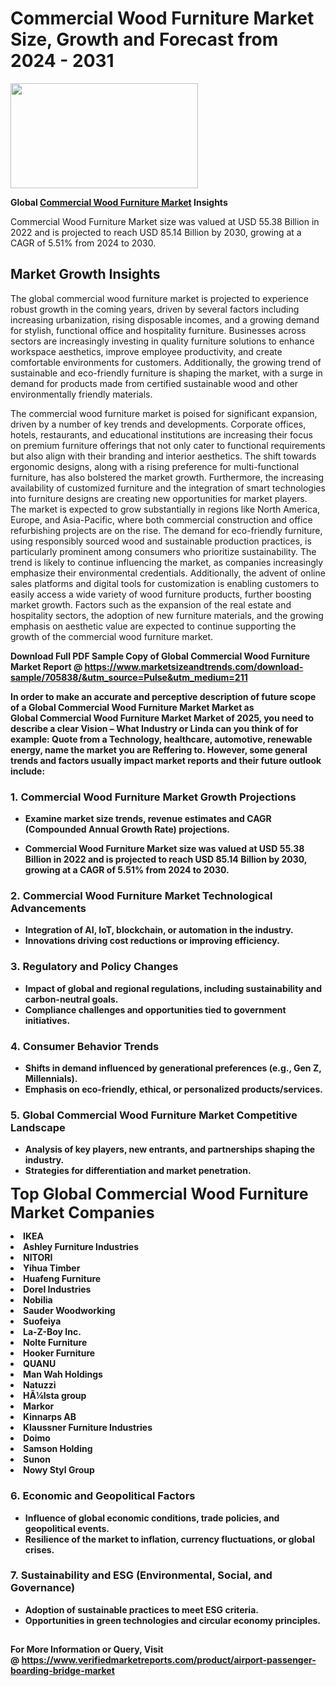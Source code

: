 <H1>Commercial Wood Furniture Market Size, Growth and Forecast from 2024 - 2031</H1><img class="aligncenter size-medium wp-image-584254" src="https://thirdeyenews.in/wp-content/uploads/2024/09/Global-Market-Research-300x168.jpeg" alt="" width="300" height="168" /><p><strong>Global&nbsp;<a href="https://www.marketsizeandtrends.com/download-sample/705838/&amp;utm_source=Pulse&amp;utm_medium=211">Commercial Wood Furniture Market</a> Insights</strong></p><p>Commercial Wood Furniture Market size was valued at USD 55.38 Billion in 2022 and is projected to reach USD 85.14 Billion by 2030, growing at a CAGR of 5.51% from 2024 to 2030.</p><p><h2>Market Growth Insights</h2> <p>The global commercial wood furniture market is projected to experience robust growth in the coming years, driven by several factors including increasing urbanization, rising disposable incomes, and a growing demand for stylish, functional office and hospitality furniture. Businesses across sectors are increasingly investing in quality furniture solutions to enhance workspace aesthetics, improve employee productivity, and create comfortable environments for customers. Additionally, the growing trend of sustainable and eco-friendly furniture is shaping the market, with a surge in demand for products made from certified sustainable wood and other environmentally friendly materials.</p> <p><strong></strong></p> <p>The commercial wood furniture market is poised for significant expansion, driven by a number of key trends and developments. Corporate offices, hotels, restaurants, and educational institutions are increasing their focus on premium furniture offerings that not only cater to functional requirements but also align with their branding and interior aesthetics. The shift towards ergonomic designs, along with a rising preference for multi-functional furniture, has also bolstered the market growth. Furthermore, the increasing availability of customized furniture and the integration of smart technologies into furniture designs are creating new opportunities for market players. The market is expected to grow substantially in regions like North America, Europe, and Asia-Pacific, where both commercial construction and office refurbishing projects are on the rise. The demand for eco-friendly furniture, using responsibly sourced wood and sustainable production practices, is particularly prominent among consumers who prioritize sustainability. The trend is likely to continue influencing the market, as companies increasingly emphasize their environmental credentials. Additionally, the advent of online sales platforms and digital tools for customization is enabling customers to easily access a wide variety of wood furniture products, further boosting market growth. Factors such as the expansion of the real estate and hospitality sectors, the adoption of new furniture materials, and the growing emphasis on aesthetic value are expected to continue supporting the growth of the commercial wood furniture market. <p><strong></p><p><span class=""><strong>Download Full PDF Sample Copy of Global Commercial Wood Furniture Market Report</strong> @ <a href="https://www.marketsizeandtrends.com/download-sample/705838/&amp;utm_source=Pulse&amp;utm_medium=211" target="_blank">https://www.marketsizeandtrends.com/download-sample/705838/&amp;utm_source=Pulse&amp;utm_medium=211</a></span></p><p>In order to make an accurate and perceptive description of future scope of a Global&nbsp;Commercial Wood Furniture Market Market as Global&nbsp;Commercial Wood Furniture Market Market of 2025, you need to describe a clear Vision &ndash; What Industry or Linda can you think of for example: Quote from a Technology, healthcare, automotive, renewable energy, name the market you are Reffering to. However, some general trends and factors usually impact market reports and their future outlook include:</p><h3>1.&nbsp;<strong>Commercial Wood Furniture Market Growth Projections</strong></h3><ul><li>Examine market size trends, revenue estimates and CAGR (Compounded Annual Growth Rate) projections.</li><li><p>Commercial Wood Furniture Market size was valued at USD 55.38 Billion in 2022 and is projected to reach USD 85.14 Billion by 2030, growing at a CAGR of 5.51% from 2024 to 2030.</p></li></ul><h3>2.&nbsp;<strong>Commercial Wood Furniture Market Technological Advancements</strong></h3><ul><li>Integration of AI, IoT, blockchain, or automation in the industry.</li><li>Innovations driving cost reductions or improving efficiency.</li></ul><h3>3.&nbsp;<strong>Regulatory and Policy Changes</strong></h3><ul><li>Impact of global and regional regulations, including sustainability and carbon-neutral goals.</li><li>Compliance challenges and opportunities tied to government initiatives.</li></ul><h3>4.&nbsp;<strong>Consumer Behavior Trends</strong></h3><ul><li>Shifts in demand influenced by generational preferences (e.g., Gen Z, Millennials).</li><li>Emphasis on eco-friendly, ethical, or personalized products/services.</li></ul><h3>5.&nbsp;<strong>Global Commercial Wood Furniture Market Competitive Landscape</strong></h3><ul><li>Analysis of key players, new entrants, and partnerships shaping the industry.</li><li>Strategies for differentiation and market penetration.</li></ul><p data-pm-slice="1 1 []"><span style="color: inherit; font-family: inherit; font-size: 25px;">Top Global Commercial Wood Furniture Market Companies</span></p><div class="" data-test-id=""><p><li>IKEA</li><li> Ashley Furniture Industries</li><li> NITORI</li><li> Yihua Timber</li><li> Huafeng Furniture</li><li> Dorel Industries</li><li> Nobilia</li><li> Sauder Woodworking</li><li> Suofeiya</li><li> La-Z-Boy Inc.</li><li> Nolte Furniture</li><li> Hooker Furniture</li><li> QUANU</li><li> Man Wah Holdings</li><li> Natuzzi</li><li> HÃ¼lsta group</li><li> Markor</li><li> Kinnarps AB</li><li> Klaussner Furniture Industries</li><li> Doimo</li><li> Samson Holding</li><li> Sunon</li><li> Nowy Styl Group</li></p></div><h3>6.&nbsp;<strong>Economic and Geopolitical Factors</strong></h3><ul><li>Influence of global economic conditions, trade policies, and geopolitical events.</li><li>Resilience of the market to inflation, currency fluctuations, or global crises.</li></ul><h3>7.&nbsp;<strong>Sustainability and ESG (Environmental, Social, and Governance)</strong></h3><ul><li>Adoption of sustainable practices to meet ESG criteria.</li><li>Opportunities in green technologies and circular economy principles.</li></ul><h2><strong style="font-size: 14px;">For More Information or Query, Visit @&nbsp;</strong><a style="background-color: #ffffff; font-size: 14px;" href="https://www.marketsizeandtrends.com/report/commercial-wood-furniture-market/" target="_blank">https://www.verifiedmarketreports.com/product/airport-passenger-boarding-bridge-market</a></h2>
